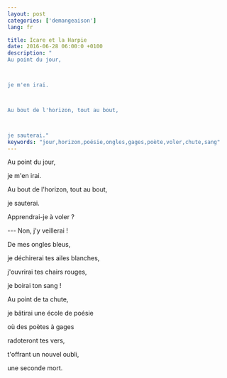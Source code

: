 ```yaml
---
layout: post
categories: ['demangeaison']
lang: fr

title: Icare et la Harpie
date: 2016-06-28 06:00:0 +0100
description: "
Au point du jour,



je m'en irai.



Au bout de l'horizon, tout au bout,



je sauterai."
keywords: "jour,horizon,poésie,ongles,gages,poète,voler,chute,sang"
---
```

Au point du jour,

je m'en irai.

Au bout de l'horizon, tout au bout,

je sauterai.

Apprendrai-je à voler ?

--- Non, j'y veillerai !

De mes ongles bleus,

je déchirerai tes ailes blanches,

j'ouvrirai tes chairs rouges,

je boirai ton sang !

Au point de ta chute,

je bâtirai une école de poésie

où des poètes à gages

radoteront tes vers,

t'offrant un nouvel oubli,

une seconde mort.
